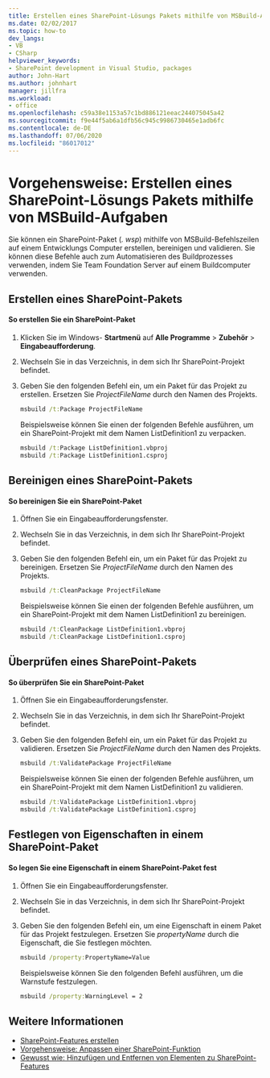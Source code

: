 ```yaml
---
title: Erstellen eines SharePoint-Lösungs Pakets mithilfe von MSBuild-Aufgaben
ms.date: 02/02/2017
ms.topic: how-to
dev_langs:
- VB
- CSharp
helpviewer_keywords:
- SharePoint development in Visual Studio, packages
author: John-Hart
ms.author: johnhart
manager: jillfra
ms.workload:
- office
ms.openlocfilehash: c59a38e1153a57c1bd886121eeac244075045a42
ms.sourcegitcommit: f9e44f5ab6a1dfb56c945c9986730465e1adb6fc
ms.contentlocale: de-DE
ms.lasthandoff: 07/06/2020
ms.locfileid: "86017012"
---
```

# <a name="how-to-create-a-sharepoint-solution-package-by-using-msbuild-tasks"></a>Vorgehensweise: Erstellen eines SharePoint-Lösungs Pakets mithilfe von MSBuild-Aufgaben
  Sie können ein SharePoint-Paket (*. wsp*) mithilfe von MSBuild-Befehlszeilen auf einem Entwicklungs Computer erstellen, bereinigen und validieren. Sie können diese Befehle auch zum Automatisieren des Buildprozesses verwenden, indem Sie Team Foundation Server auf einem Buildcomputer verwenden.

## <a name="build-a-sharepoint-package"></a>Erstellen eines SharePoint-Pakets

#### <a name="to-build-a-sharepoint-package"></a>So erstellen Sie ein SharePoint-Paket

1. Klicken Sie im Windows- **Startmenü** auf **Alle Programme**  >  **Zubehör**  >  **Eingabeaufforderung**.

2. Wechseln Sie in das Verzeichnis, in dem sich Ihr SharePoint-Projekt befindet.

3. Geben Sie den folgenden Befehl ein, um ein Paket für das Projekt zu erstellen. Ersetzen Sie *ProjectFileName* durch den Namen des Projekts.

    ```cmd
    msbuild /t:Package ProjectFileName
    ```

     Beispielsweise können Sie einen der folgenden Befehle ausführen, um ein SharePoint-Projekt mit dem Namen ListDefinition1 zu verpacken.

    ```cmd
    msbuild /t:Package ListDefinition1.vbproj
    msbuild /t:Package ListDefinition1.csproj
    ```

## <a name="clean-a-sharepoint-package"></a>Bereinigen eines SharePoint-Pakets

#### <a name="to-clean-a-sharepoint-package"></a>So bereinigen Sie ein SharePoint-Paket

1. Öffnen Sie ein Eingabeaufforderungsfenster.

2. Wechseln Sie in das Verzeichnis, in dem sich Ihr SharePoint-Projekt befindet.

3. Geben Sie den folgenden Befehl ein, um ein Paket für das Projekt zu bereinigen. Ersetzen Sie *ProjectFileName* durch den Namen des Projekts.

    ```cmd
    msbuild /t:CleanPackage ProjectFileName
    ```

     Beispielsweise können Sie einen der folgenden Befehle ausführen, um ein SharePoint-Projekt mit dem Namen ListDefinition1 zu bereinigen.

    ```cmd
    msbuild /t:CleanPackage ListDefinition1.vbproj
    msbuild /t:CleanPackage ListDefinition1.csproj
    ```

## <a name="validate-a-sharepoint-package"></a>Überprüfen eines SharePoint-Pakets

#### <a name="to-validate-a-sharepoint-package"></a>So überprüfen Sie ein SharePoint-Paket

1. Öffnen Sie ein Eingabeaufforderungsfenster.

2. Wechseln Sie in das Verzeichnis, in dem sich Ihr SharePoint-Projekt befindet.

3. Geben Sie den folgenden Befehl ein, um ein Paket für das Projekt zu validieren. Ersetzen Sie *ProjectFileName* durch den Namen des Projekts.

    ```cmd
    msbuild /t:ValidatePackage ProjectFileName
    ```

     Beispielsweise können Sie einen der folgenden Befehle ausführen, um ein SharePoint-Projekt mit dem Namen ListDefinition1 zu validieren.

    ```cmd
    msbuild /t:ValidatePackage ListDefinition1.vbproj
    msbuild /t:ValidatePackage ListDefinition1.csproj
    ```

## <a name="set-properties-in-a-sharepoint-package"></a>Festlegen von Eigenschaften in einem SharePoint-Paket

#### <a name="to-set-a-property-in-a-sharepoint-package"></a>So legen Sie eine Eigenschaft in einem SharePoint-Paket fest

1. Öffnen Sie ein Eingabeaufforderungsfenster.

2. Wechseln Sie in das Verzeichnis, in dem sich Ihr SharePoint-Projekt befindet.

3. Geben Sie den folgenden Befehl ein, um eine Eigenschaft in einem Paket für das Projekt festzulegen. Ersetzen Sie *propertyName* durch die Eigenschaft, die Sie festlegen möchten.

    ```cmd
    msbuild /property:PropertyName=Value
    ```

     Beispielsweise können Sie den folgenden Befehl ausführen, um die Warnstufe festzulegen.

    ```cmd
    msbuild /property:WarningLevel = 2
    ```

## <a name="see-also"></a>Weitere Informationen
- [SharePoint-Features erstellen](../sharepoint/creating-sharepoint-features.md)
- [Vorgehensweise: Anpassen einer SharePoint-Funktion](../sharepoint/how-to-customize-a-sharepoint-feature.md)
- [Gewusst wie: Hinzufügen und Entfernen von Elementen zu SharePoint-Features](../sharepoint/how-to-add-and-remove-items-to-sharepoint-features.md)
